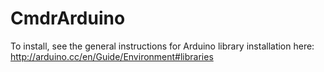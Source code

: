 CmdrArduino
===========

To install, see the general instructions for Arduino library installation here:
http://arduino.cc/en/Guide/Environment#libraries
